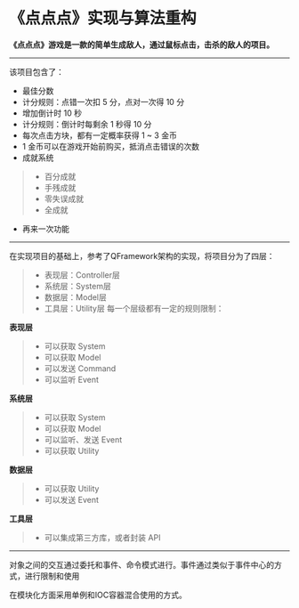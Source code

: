 # 《点点点》实现与算法重构
**《点点点》游戏是一款的简单生成敌人，通过鼠标点击，击杀的敌人的项目。**

***

该项目包含了：
* 最佳分数
* 计分规则：点错一次扣 5 分，点对一次得 10 分
* 增加倒计时 10 秒
* 计分规则：倒计时每剩余 1 秒得 10 分
* 每次点击方块，都有一定概率获得 1 ~ 3 金币
* 1 金币可以在游戏开始前购买，抵消点击错误的次数
* 成就系统
> * 百分成就
> * 手残成就
> * 零失误成就
> * 全成就
* 再来一次功能

***

在实现项目的基础上，参考了QFramework架构的实现，将项目分为了四层：
> * 表现层：Controller层
> * 系统层：System层
> * 数据层：Model层
> * 工具层：Utility层
每一个层级都有一定的规则限制：

**表现层**

> * 可以获取 System
> * 可以获取 Model
> * 可以发送 Command
> * 可以监听 Event

**系统层**

> * 可以获取 System
> * 可以获取 Model
> * 可以监听、发送 Event
> * 可以获取 Utility

**数据层**

> * 可以获取 Utility
> * 可以发送 Event

**工具层**

> * 可以集成第三方库，或者封装 API

***

对象之间的交互通过委托和事件、命令模式进行。事件通过类似于事件中心的方式，进行限制和使用

在模块化方面采用单例和IOC容器混合使用的方式。

